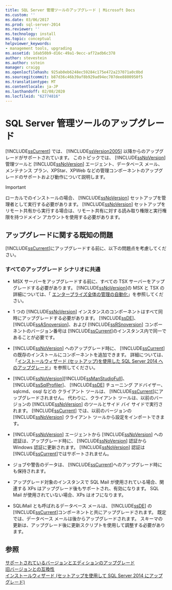 ```yaml
---
title: SQL Server 管理ツールのアップグレード | Microsoft Docs
ms.custom: ''
ms.date: 03/06/2017
ms.prod: sql-server-2014
ms.reviewer: ''
ms.technology: install
ms.topic: conceptual
helpviewer_keywords:
- management tools, upgrading
ms.assetid: 1dab50b9-d16c-49a1-9ecc-af72adb6c378
author: stevestein
ms.author: sstein
manager: craigg
ms.openlocfilehash: 925ab0eb6248ec59284c175e472a237071a0c0bd
ms.sourcegitcommit: b87d36c46b39af8b929ad94ec707dee8800950f5
ms.translationtype: MT
ms.contentlocale: ja-JP
ms.lasthandoff: 02/08/2020
ms.locfileid: "62774816"
---
```

# <a name="upgrade-sql-server-management-tools"></a>SQL Server 管理ツールのアップグレード
  [!INCLUDE[ssCurrent](../../includes/sscurrent-md.md)] では、 [!INCLUDE[ssVersion2005](../../includes/ssversion2005-md.md)] 以降からのアップグレードがサポートされています。 このトピックでは、 [!INCLUDE[ssNoVersion](../../includes/ssnoversion-md.md)] 管理ツールと [!INCLUDE[ssNoVersion](../../includes/ssnoversion-md.md)] エージェント、データベース メール、メンテナンス プラン、XPStar、XPWeb などの管理コンポーネントのアップグレードのサポートおよび動作について説明します。  
  
> [!IMPORTANT]  
>  ローカルでのインストールの場合、 [!INCLUDE[ssNoVersion](../../includes/ssnoversion-md.md)] セットアップを管理者として実行する必要があります。 [!INCLUDE[ssNoVersion](../../includes/ssnoversion-md.md)] セットアップをリモート共有から実行する場合は、リモート共有に対する読み取り権限と実行権限を持つドメイン アカウントを使用する必要があります。  
  
## <a name="known-upgrade-issues"></a>アップグレードに関する既知の問題  
 [!INCLUDE[ssCurrent](../../includes/sscurrent-md.md)]にアップグレードする前に、以下の問題点を考慮してください。  
  
### <a name="for-all-upgrade-scenarios"></a>すべてのアップグレード シナリオに共通  
  
-   MSX サーバーをアップグレードする前に、すべての TSX サーバーをアップグレードする必要があります。 [!INCLUDE[ssNoVersion](../../includes/ssnoversion-md.md)]の MSX と TSX の詳細については、「 [エンタープライズ全体の管理の自動化](../../ssms/agent/automated-administration-across-an-enterprise.md)」を参照してください。  
  
-   1 つの [!INCLUDE[ssNoVersion](../../includes/ssnoversion-md.md)] インスタンスのコンポーネントはすべて同時にアップグレードする必要があります。 [!INCLUDE[ssDE](../../includes/ssde-md.md)]、 [!INCLUDE[ssASnoversion](../../includes/ssasnoversion-md.md)]、および [!INCLUDE[ssRSnoversion](../../includes/ssrsnoversion-md.md)] コンポーネントのバージョン番号は [!INCLUDE[ssCurrent](../../includes/sscurrent-md.md)]のインスタンス内で同一であることが必要です。  
  
-   [!INCLUDE[ssNoVersion](../../includes/ssnoversion-md.md)] へのアップグレード時に、 [!INCLUDE[ssCurrent](../../includes/sscurrent-md.md)]の既存のインストールにコンポーネントを追加できます。 詳細については、「[インストールウィザード &#40;セットアップ&#41;を使用した SQL Server 2014 へのアップグレード](upgrade-sql-server-using-the-installation-wizard-setup.md)」を参照してください。  
  
-   [!INCLUDE[ssNoVersion](../../includes/ssnoversion-md.md)][!INCLUDE[ssManStudioFull](../../includes/ssmanstudiofull-md.md)]、 [!INCLUDE[ssSqlProfiler](../../includes/sssqlprofiler-md.md)]、 [!INCLUDE[ssDE](../../includes/ssde-md.md)] チューニング アドバイザー、sqlcmd、osql などの  クライアント ツールは、 [!INCLUDE[ssCurrent](../../includes/sscurrent-md.md)]にアップグレードされません。 代わりに、クライアント ツールは、以前のバージョンの [!INCLUDE[ssNoVersion](../../includes/ssnoversion-md.md)] のツールとサイド バイ サイドで実行されます。 [!INCLUDE[ssCurrent](../../includes/sscurrent-md.md)] では、以前のバージョンの [!INCLUDE[ssNoVersion](../../includes/ssnoversion-md.md)] クライアント ツールから設定をインポートできます。  
  
-   [!INCLUDE[ssNoVersion](../../includes/ssnoversion-md.md)] エージェントから [!INCLUDE[ssNoVersion](../../includes/ssnoversion-md.md)] への認証は、アップグレード時に、 [!INCLUDE[ssNoVersion](../../includes/ssnoversion-md.md)] 認証から Windows 認証に更新されます。 [!INCLUDE[ssNoVersion](../../includes/ssnoversion-md.md)] 認証は [!INCLUDE[ssCurrent](../../includes/sscurrent-md.md)]ではサポートされません。  
  
-   ジョブや警告のデータは、 [!INCLUDE[ssCurrent](../../includes/sscurrent-md.md)]へのアップグレード時にも保持されます。  
  
-   アップグレード対象のインスタンスで SQL Mail が使用されている場合、関連する XPs はアップグレード後もサポートされ、有効になります。 SQL Mail が使用されていない場合、XPs はオフになります。  
  
-   SQLiMail とも呼ばれるデータベース メールは、 [!INCLUDE[ssDE](../../includes/ssde-md.md)] の [!INCLUDE[ssCurrent](../../includes/sscurrent-md.md)]コンポーネントと共にアップグレードされます。 既定では、データベース メールは後からアップグレードされます。 スキーマの更新は、アップグレード後に更新スクリプトを使用して調整する必要があります。  
  
## <a name="see-also"></a>参照  
 [サポートされているバージョンとエディションのアップグレード](supported-version-and-edition-upgrades.md)   
 [旧バージョンとの互換性](../../getting-started/backward-compatibility.md)   
 [インストールウィザード &#40;セットアップを使用して SQL Server 2014 にアップグレード&#41;](upgrade-sql-server-using-the-installation-wizard-setup.md)  
  
  
